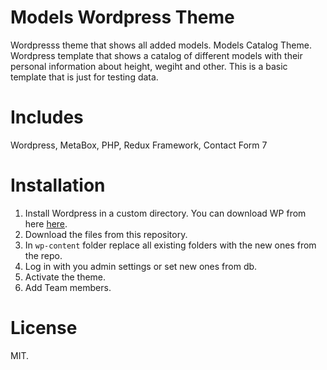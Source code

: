 # Models Wordpress Theme
Wordpresss theme that shows all added models.
Models Catalog Theme.
Wordpress template that shows a catalog of different models with their personal information about height, wegiht and other.
This is a basic template that is just for testing data.

# Includes
Wordpress, MetaBox, PHP, Redux Framework, Contact Form 7

# Installation

1. Install Wordpress in a custom directory. You can download WP from here [here](https://wordpress.org/).
2. Download the files from this repository.
3. In `wp-content` folder replace all existing folders with the new ones from the repo.
4. Log in with you admin settings or set new ones from db.
5. Activate the theme.
6. Add Team members.

# License
MIT.
